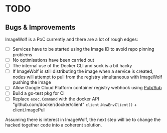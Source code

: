 # TODO
## Bugs & Improvements

ImageWolf is a PoC currently and there are a lot of rough edges:

 - [ ] Services have to be started using the Image ID to avoid repo pinning problems
 - [ ] No optimisations have been carried out
 - [ ] The internal use of the Docker CLI and sock is a bit hacky
 - [ ] If ImageWolf is still distributing the image when a service is created, nodes
   will attempt to pull from the registry simultaneous with ImageWolf pushing
   the image
 - [ ] Allow Google Cloud Platform container registry webhook using [Pub/Sub](https://cloud.google.com/container-registry/docs/configuring-notifications)
 - [ ] Build a go-test pkg for CI
 - [ ] Replace `exec.Command` with the docker API "github.com/docker/docker/client"
      `client.NewEnvClient()` + client.ImagePull

Assuming there is interest in ImageWolf, the next step will be to change the hacked
together code into a coherent solution.
